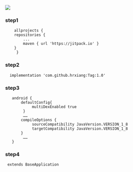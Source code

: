 [![](https://jitpack.io/v/hrxiang/mgb.svg)](https://jitpack.io/#hrxiang/mgb)


### step1
        allprojects {
		repositories {
			...
			maven { url 'https://jitpack.io' }
		}
	     }
 ### step2
 
      implementation 'com.github.hrxiang:Tag:1.0'
      
### step3

       android {
           defaultConfig{
                multiDexEnabled true
            }
            ……
           compileOptions {
                sourceCompatibility JavaVersion.VERSION_1_8
                targetCompatibility JavaVersion.VERSION_1_8
           }
            ……
       }
       
### step4
     extends BaseApplication
